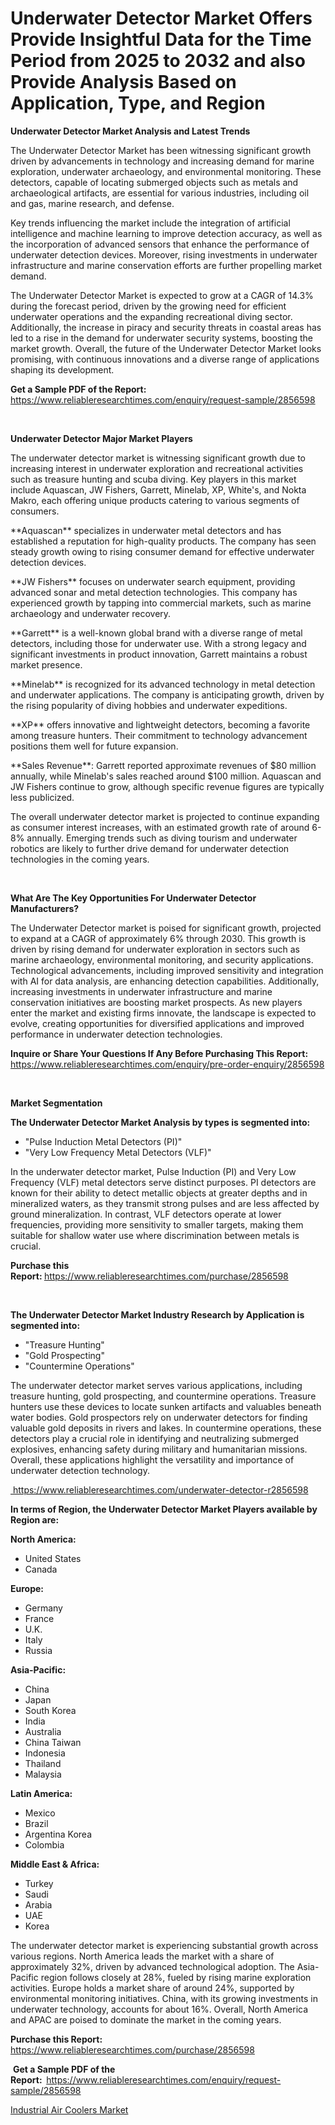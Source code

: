 <p><h1>Underwater Detector Market Offers Provide Insightful Data for the Time Period from 2025 to 2032 and also Provide Analysis Based on Application, Type, and Region</h1></p><p><strong>Underwater Detector Market Analysis and Latest Trends</strong></p>
<p><p>The Underwater Detector Market has been witnessing significant growth driven by advancements in technology and increasing demand for marine exploration, underwater archaeology, and environmental monitoring. These detectors, capable of locating submerged objects such as metals and archaeological artifacts, are essential for various industries, including oil and gas, marine research, and defense. </p><p>Key trends influencing the market include the integration of artificial intelligence and machine learning to improve detection accuracy, as well as the incorporation of advanced sensors that enhance the performance of underwater detection devices. Moreover, rising investments in underwater infrastructure and marine conservation efforts are further propelling market demand. </p><p>The Underwater Detector Market is expected to grow at a CAGR of 14.3% during the forecast period, driven by the growing need for efficient underwater operations and the expanding recreational diving sector. Additionally, the increase in piracy and security threats in coastal areas has led to a rise in the demand for underwater security systems, boosting the market growth. Overall, the future of the Underwater Detector Market looks promising, with continuous innovations and a diverse range of applications shaping its development.</p></p>
<p><strong>Get a Sample PDF of the Report:&nbsp;</strong> <a href="https://www.reliableresearchtimes.com/enquiry/request-sample/2856598?utm_campaign=2627&utm_medium=2&utm_source=Github&utm_content=ia&utm_term=12032025&utm_id=underwater-detector">https://www.reliableresearchtimes.com/enquiry/request-sample/2856598</a></p>
<p>&nbsp;</p>
<p><strong>Underwater Detector Major Market Players</strong></p>
<p><p>The underwater detector market is witnessing significant growth due to increasing interest in underwater exploration and recreational activities such as treasure hunting and scuba diving. Key players in this market include Aquascan, JW Fishers, Garrett, Minelab, XP, White's, and Nokta Makro, each offering unique products catering to various segments of consumers.</p><p>**Aquascan** specializes in underwater metal detectors and has established a reputation for high-quality products. The company has seen steady growth owing to rising consumer demand for effective underwater detection devices.</p><p>**JW Fishers** focuses on underwater search equipment, providing advanced sonar and metal detection technologies. This company has experienced growth by tapping into commercial markets, such as marine archaeology and underwater recovery.</p><p>**Garrett** is a well-known global brand with a diverse range of metal detectors, including those for underwater use. With a strong legacy and significant investments in product innovation, Garrett maintains a robust market presence.</p><p>**Minelab** is recognized for its advanced technology in metal detection and underwater applications. The company is anticipating growth, driven by the rising popularity of diving hobbies and underwater expeditions.</p><p>**XP** offers innovative and lightweight detectors, becoming a favorite among treasure hunters. Their commitment to technology advancement positions them well for future expansion.</p><p>**Sales Revenue**: Garrett reported approximate revenues of $80 million annually, while Minelab's sales reached around $100 million. Aquascan and JW Fishers continue to grow, although specific revenue figures are typically less publicized.</p><p>The overall underwater detector market is projected to continue expanding as consumer interest increases, with an estimated growth rate of around 6-8% annually. Emerging trends such as diving tourism and underwater robotics are likely to further drive demand for underwater detection technologies in the coming years.</p></p>
<p>&nbsp;</p>
<p><strong>What Are The Key Opportunities For Underwater Detector Manufacturers?</strong></p>
<p><p>The Underwater Detector market is poised for significant growth, projected to expand at a CAGR of approximately 6% through 2030. This growth is driven by rising demand for underwater exploration in sectors such as marine archaeology, environmental monitoring, and security applications. Technological advancements, including improved sensitivity and integration with AI for data analysis, are enhancing detection capabilities. Additionally, increasing investments in underwater infrastructure and marine conservation initiatives are boosting market prospects. As new players enter the market and existing firms innovate, the landscape is expected to evolve, creating opportunities for diversified applications and improved performance in underwater detection technologies.</p></p>
<p><strong>Inquire or Share Your Questions If Any Before Purchasing This Report:</strong> <a href="https://www.reliableresearchtimes.com/enquiry/pre-order-enquiry/2856598?utm_campaign=2627&utm_medium=2&utm_source=Github&utm_content=ia&utm_term=12032025&utm_id=underwater-detector">https://www.reliableresearchtimes.com/enquiry/pre-order-enquiry/2856598</a></p>
<p>&nbsp;</p>
<p><strong>Market Segmentation</strong></p>
<p><strong>The Underwater Detector Market Analysis by types is segmented into:</strong></p>
<p><ul><li>"Pulse Induction Metal Detectors (PI)"</li><li>"Very Low Frequency Metal Detectors (VLF)"</li></ul></p>
<p><p>In the underwater detector market, Pulse Induction (PI) and Very Low Frequency (VLF) metal detectors serve distinct purposes. PI detectors are known for their ability to detect metallic objects at greater depths and in mineralized waters, as they transmit strong pulses and are less affected by ground mineralization. In contrast, VLF detectors operate at lower frequencies, providing more sensitivity to smaller targets, making them suitable for shallow water use where discrimination between metals is crucial.</p></p>
<p><strong>Purchase this Report:&nbsp;</strong><a href="https://www.reliableresearchtimes.com/purchase/2856598?utm_campaign=2627&utm_medium=2&utm_source=Github&utm_content=ia&utm_term=12032025&utm_id=underwater-detector">https://www.reliableresearchtimes.com/purchase/2856598</a></p>
<p>&nbsp;</p>
<p><strong>The Underwater Detector Market Industry Research by Application is segmented into:</strong></p>
<p><ul><li>"Treasure Hunting"</li><li>"Gold Prospecting"</li><li>"Countermine Operations"</li></ul></p>
<p><p>The underwater detector market serves various applications, including treasure hunting, gold prospecting, and countermine operations. Treasure hunters use these devices to locate sunken artifacts and valuables beneath water bodies. Gold prospectors rely on underwater detectors for finding valuable gold deposits in rivers and lakes. In countermine operations, these detectors play a crucial role in identifying and neutralizing submerged explosives, enhancing safety during military and humanitarian missions. Overall, these applications highlight the versatility and importance of underwater detection technology.</p></p>
<p><a href="https://www.reliableresearchtimes.com/underwater-detector-r2856598?utm_campaign=2627&utm_medium=2&utm_source=Github&utm_content=ia&utm_term=12032025&utm_id=underwater-detector">&nbsp;https://www.reliableresearchtimes.com/underwater-detector-r2856598</a></p>
<p><strong>In terms of Region, the Underwater Detector Market Players available by Region are:</strong></p>
<p>
    <p> <strong> North America: </strong>
        <ul>
            <li>United States</li>
            <li>Canada</li>
        </ul>
        </p> 
    <p> <strong> Europe: </strong>
        <ul>
            <li>Germany</li>
            <li>France</li>
            <li>U.K.</li>
            <li>Italy</li>
            <li>Russia</li>
        </ul>
        </p> 
    <p> <strong> Asia-Pacific: </strong>
        <ul>
            <li>China</li>
            <li>Japan</li>
            <li>South Korea</li>
            <li>India</li>
            <li>Australia</li>
            <li>China Taiwan</li>
            <li>Indonesia</li>
            <li>Thailand</li>
            <li>Malaysia</li>
        </ul>
        </p> 
    <p> <strong> Latin America: </strong>
        <ul>
            <li>Mexico</li>
            <li>Brazil</li>
            <li>Argentina Korea</li>
            <li>Colombia</li>
        </ul>
        </p> 
    <p> <strong> Middle East & Africa: </strong>
        <ul>
            <li>Turkey</li>
            <li>Saudi</li>
            <li>Arabia</li>
            <li>UAE</li>
            <li>Korea</li>
        </ul>
    </p>
    </p>
<p><p>The underwater detector market is experiencing substantial growth across various regions. North America leads the market with a share of approximately 32%, driven by advanced technological adoption. The Asia-Pacific region follows closely at 28%, fueled by rising marine exploration activities. Europe holds a market share of around 24%, supported by environmental monitoring initiatives. China, with its growing investments in underwater technology, accounts for about 16%. Overall, North America and APAC are poised to dominate the market in the coming years.</p></p>
<p><strong>Purchase this Report: </strong><a href="https://www.reliableresearchtimes.com/purchase/2856598?utm_campaign=2627&utm_medium=2&utm_source=Github&utm_content=ia&utm_term=12032025&utm_id=underwater-detector">https://www.reliableresearchtimes.com/purchase/2856598</a></p>
<p>&nbsp;<strong>Get a Sample PDF of the Report:&nbsp;&nbsp;</strong><a href="https://www.reliableresearchtimes.com/enquiry/request-sample/2856598?utm_campaign=2627&utm_medium=2&utm_source=Github&utm_content=ia&utm_term=12032025&utm_id=underwater-detector">https://www.reliableresearchtimes.com/enquiry/request-sample/2856598</a></p>
<p><strong></strong></p>
<p><p><a href="https://github.com/ccreola81/Market-Research-Report-List-1/blob/main/industrial-air-coolers-market.md?utm_campaign=2627&utm_medium=2&utm_source=Github&utm_content=ia&utm_term=12032025&utm_id=underwater-detector">Industrial Air Coolers Market</a></p></p>